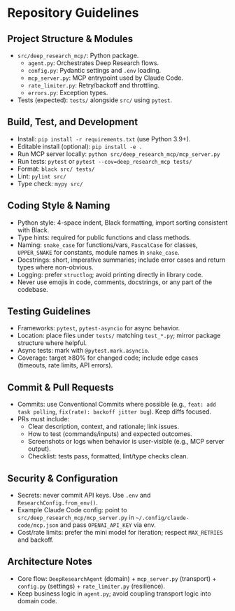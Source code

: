 # Repository Guidelines

## Project Structure & Modules
- `src/deep_research_mcp/`: Python package.
  - `agent.py`: Orchestrates Deep Research flows.
  - `config.py`: Pydantic settings and `.env` loading.
  - `mcp_server.py`: MCP entrypoint used by Claude Code.
  - `rate_limiter.py`: Retry/backoff and throttling.
  - `errors.py`: Exception types.
- Tests (expected): `tests/` alongside `src/` using `pytest`.

## Build, Test, and Development
- Install: `pip install -r requirements.txt` (use Python 3.9+).
- Editable install (optional): `pip install -e .`
- Run MCP server locally: `python src/deep_research_mcp/mcp_server.py`
- Run tests: `pytest` or `pytest --cov=deep_research_mcp tests/`
- Format: `black src/ tests/`
- Lint: `pylint src/`
- Type check: `mypy src/`

## Coding Style & Naming
- Python style: 4-space indent, Black formatting, import sorting consistent with Black.
- Type hints: required for public functions and class methods.
- Naming: `snake_case` for functions/vars, `PascalCase` for classes, `UPPER_SNAKE` for constants, module names in `snake_case`.
- Docstrings: short, imperative summaries; include error cases and return types where non-obvious.
- Logging: prefer `structlog`; avoid printing directly in library code.
- Never use emojis in code, comments, docstrings, or any part of the codebase.

## Testing Guidelines
- Frameworks: `pytest`, `pytest-asyncio` for async behavior.
- Location: place files under `tests/` matching `test_*.py`; mirror package structure where helpful.
- Async tests: mark with `@pytest.mark.asyncio`.
- Coverage: target ≥80% for changed code; include edge cases (timeouts, rate limits, API errors).

## Commit & Pull Requests
- Commits: use Conventional Commits where possible (e.g., `feat: add task polling`, `fix(rate): backoff jitter bug`). Keep diffs focused.
- PRs must include:
  - Clear description, context, and rationale; link issues.
  - How to test (commands/inputs) and expected outcomes.
  - Screenshots or logs when behavior is user-visible (e.g., MCP server output).
  - Checklist: tests pass, formatted, lint/type checks clean.

## Security & Configuration
- Secrets: never commit API keys. Use `.env` and `ResearchConfig.from_env()`.
- Example Claude Code config: point to `src/deep_research_mcp/mcp_server.py` in `~/.config/claude-code/mcp.json` and pass `OPENAI_API_KEY` via env.
- Cost/rate limits: prefer the mini model for iteration; respect `MAX_RETRIES` and backoff.

## Architecture Notes
- Core flow: `DeepResearchAgent` (domain) + `mcp_server.py` (transport) + `config.py` (settings) + `rate_limiter.py` (resilience).
- Keep business logic in `agent.py`; avoid coupling transport logic into domain code.

